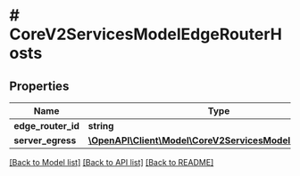 # # CoreV2ServicesModelEdgeRouterHosts

## Properties

Name | Type | Description | Notes
------------ | ------------- | ------------- | -------------
**edge_router_id** | **string** |  | 
**server_egress** | [**\OpenAPI\Client\Model\CoreV2ServicesModelServerEgress**](CoreV2ServicesModelServerEgress.md) |  | 

[[Back to Model list]](../../README.md#documentation-for-models) [[Back to API list]](../../README.md#documentation-for-api-endpoints) [[Back to README]](../../README.md)


